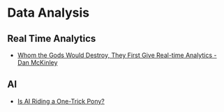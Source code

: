 # Data Analysis

## Real Time Analytics

+ [Whom the Gods Would Destroy, They First Give Real-time Analytics - Dan McKinley](http://mcfunley.com/whom-the-gods-would-destroy-they-first-give-real-time-analytics)

## AI
+ [Is AI Riding a One-Trick Pony?](https://www.technologyreview.com/s/608911/is-ai-riding-a-one-trick-pony/)

